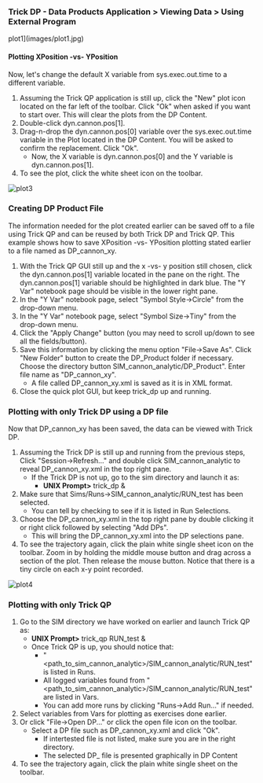 ### Trick DP - Data Products Application > Viewing Data > Using External Program

plot1](images/plot1.jpg)

#### Plotting XPosition -vs- YPosition

Now, let's change the default X variable from sys.exec.out.time to a different variable.
1. Assuming the Trick QP application is still up, click the "New" plot icon located on the far left of the toolbar.
   Click "Ok" when asked if you want to start over. This will clear the plots from the DP Content.
1. Double-click dyn.cannon.pos[1].
1. Drag-n-drop the dyn.cannon.pos[0] variable over the sys.exec.out.time variable in the Plot located in the DP Content.
   You will be asked to confirm the replacement. Click "Ok".
    - Now, the X variable is dyn.cannon.pos[0] and the Y variable is dyn.cannon.pos[1].
1. To see the plot, click the white sheet icon on the toolbar.

![plot3](images/plot3.jpg)

### Creating DP Product File

The information needed for the plot created earlier can be saved off to a file using Trick QP and can be reused by both
Trick DP and Trick QP. This example shows how to save XPosition -vs- YPosition plotting stated earlier
to a file named as DP_cannon_xy.
1. With the Trick QP GUI still up and the x -vs- y position still chosen, click the dyn.cannon.pos[1]
variable located in the pane on the right. The dyn.cannon.pos[1] variable should be highlighted in dark blue.
The "Y Var" notebook page should be visible in the lower right pane.
1. In the "Y Var" notebook page, select "Symbol Style->Circle" from the drop-down menu.
1. In the "Y Var" notebook page, select "Symbol Size->Tiny" from the drop-down menu.
1. Click the "Apply Change" button (you may need to scroll up/down to see all the fields/button).
1. Save this information by clicking the menu option "File->Save As". Click "New Folder"
button to create the DP_Product folder if necessary.
Choose the directory button SIM_cannon_analytic/DP_Product". Enter file name as "DP_cannon_xy".
    - A file called DP_cannon_xy.xml is saved as it is in XML format.
1. Close the quick plot GUI, but keep trick_dp up and running.

### Plotting with only Trick DP using a DP file

Now that DP_cannon_xy has been saved, the data can be viewed with Trick DP.
1. Assuming the Trick DP is still up and running from the previous steps, Click "Session->Refresh..."
and double click SIM_cannon_analytic to reveal DP_cannon_xy.xml in the top right pane.
    - If the Trick DP is not up, go to the sim directory and launch it as:
        - <b>UNIX Prompt></b> trick_dp &
1. Make sure that Sims/Runs->SIM_cannon_analytic/RUN_test has been selected.
    - You can tell by checking to see if it is listed in Run Selections.
1. Choose the DP_cannon_xy.xml in the top right pane by double clicking it or right click followed by selecting "Add DPs".
    - This will bring the DP_cannon_xy.xml into the DP selections pane.
1. To see the trajectory again, click the plain white single sheet icon on the toolbar.
Zoom in by holding the middle mouse button and drag across a section of the plot. Then release the
mouse button. Notice that there is a tiny circle on each x-y point recorded.

![plot4](images/plot4.jpg)

### Plotting with only Trick QP

1. Go to the SIM directory we have worked on earlier and launch Trick QP as:
    - <b>UNIX Prompt></b> trick_qp RUN_test &
    - Once Trick QP is up, you should notice that:
        - "<path_to_sim_cannon_analytic>/SIM_cannon_analytic/RUN_test" is listed in Runs.
        - All logged variables found from "<path_to_sim_cannon_analytic>/SIM_cannon_analytic/RUN_test" are listed in Vars.
        - You can add more runs by clicking "Runs->Add Run..." if needed.
1. Select variables from Vars for plotting as exercises done earlier.
1. Or click "File->Open DP..." or click the open file icon on the toolbar.
    - Select a DP file such as DP_cannon_xy.xml and click "Ok".
        - If intertested file is not listed, make sure you are in the right directory.
        - The selected DP_ file is presented graphically in DP Content
1. To see the trajectory again, click the plain white single sheet on the toolbar.

###
